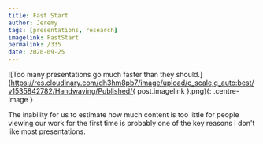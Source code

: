 ```yaml
---
title: Fast Start
author: Jeremy
tags: [presentations, research]
imagelink: FastStart
permalink: /335
date: 2020-09-25
---
```


![Too many presentations go much faster than they should.](https://res.cloudinary.com/dh3hm8pb7/image/upload/c_scale,q_auto:best/v1535842782/Handwaving/Published/{ post.imagelink }.png){: .centre-image }

The inability for us to estimate how much content is too little for people viewing our work for the first time is probably one of the key reasons I don't like most presentations.
